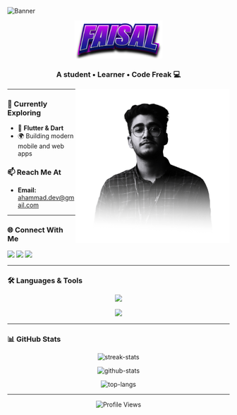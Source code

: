 ![Banner](assets/herosec.png)

<div align="center">
  <img src="assets/logo.png" alt="Logo" width="200"/>
  
  <h3>A student • Learner • Code Freak 💻</h3>

  
  <img src="assets/me.png" alt="Me" width="350" align="right"/>
</div>

----

### 🌱 Currently Exploring
- 🚀 **Flutter & Dart**
- 🌍 Building modern mobile and web apps

### 📫 Reach Me At
- **Email:** ahammad.dev@gmail.com  

---

### 🌐 Connect With Me
<p align="left">
  <a href="https://twitter.com/heyahammad"><img src="https://skillicons.dev/icons?i=twitter" height="40"></a>
  <a href="https://linkedin.com/in/heyahammad"><img src="https://skillicons.dev/icons?i=linkedin" height="40"></a>
  <a href="https://instagram.com/heyahammad"><img src="https://skillicons.dev/icons?i=instagram" height="40"></a>
</p>

---

### 🛠 Languages & Tools
<p align="center">
  <img src="https://skillicons.dev/icons?i=java,c,cpp,python,js,dart" height="50"/>
</p>
<p align="center">
  <img src="https://skillicons.dev/icons?i=flutter,react,vscode,figma,photoshop,xd,git,github" height="50"/>
</p>

---

### 📊 GitHub Stats
<p align="center">
  <img src="https://github-readme-streak-stats.herokuapp.com?user=heyahammad&theme=tokyonight" alt="streak-stats"/>
</p>
<p align="center">
  <img src="https://github-readme-stats.vercel.app/api?username=heyahammad&show_icons=true&theme=tokyonight" alt="github-stats"/>
</p>
<p align="center">
  <img src="https://github-readme-stats.vercel.app/api/top-langs/?username=heyahammad&layout=compact&theme=tokyonight" alt="top-langs"/>
</p>

---

<p align="center"> 
  <img src="https://komarev.com/ghpvc/?username=heyahammad&label=Profile%20views&color=0e75b6&style=for-the-badge" alt="Profile Views" />
</p>
